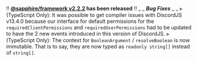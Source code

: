 ‼️ **[@sapphire/framework v2.2.2](https://github.com/sapphiredev/framework/compare/v2.2.1...v2.2.2) has been released** ‼️
_ _
_**Bug Fixes**_
_ _
⫸ (TypeScript Only): It was possible to get compiler issues with DiscordJS v13.4.0 because our interface for default permissions for the `requiredClientPermissions` and `requiredUserPermissions` had to be updated to have the 2 new events introduced in this version of DiscordJS.
⫸ (TypeScript Only): The context for `BooleanArgument` / `resolveBoolean` is now immutable. That is to say, they are now typed as `readonly string[]` instead of `string[]`.